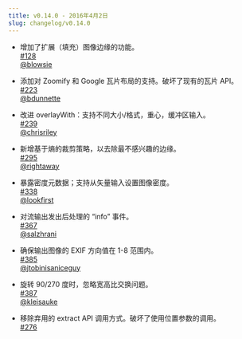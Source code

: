 ```yaml
---
title: v0.14.0 - 2016年4月2日
slug: changelog/v0.14.0
---
```


* 增加了扩展（填充）图像边缘的功能。  
  [#128](https://github.com/lovell/sharp/issues/128)  
  [@blowsie](https://github.com/blowsie)

* 添加对 Zoomify 和 Google 瓦片布局的支持。破坏了现有的瓦片 API。  
  [#223](https://github.com/lovell/sharp/issues/223)  
  [@bdunnette](https://github.com/bdunnette)

* 改进 overlayWith：支持不同大小/格式，重心，缓冲区输入。  
  [#239](https://github.com/lovell/sharp/issues/239)  
  [@chrisriley](https://github.com/chrisriley)

* 新增基于熵的裁剪策略，以去除最不感兴趣的边缘。  
  [#295](https://github.com/lovell/sharp/issues/295)  
  [@rightaway](https://github.com/rightaway)

* 暴露密度元数据；支持从矢量输入设置图像密度。  
  [#338](https://github.com/lovell/sharp/issues/338)  
  [@lookfirst](https://github.com/lookfirst)

* 对流输出发出后处理的 “info” 事件。  
  [#367](https://github.com/lovell/sharp/issues/367)  
  [@salzhrani](https://github.com/salzhrani)

* 确保输出图像的 EXIF 方向值在 1-8 范围内。  
  [#385](https://github.com/lovell/sharp/pull/385)  
  [@jtobinisaniceguy](https://github.com/jtobinisaniceguy)

* 旋转 90/270 度时，忽略宽高比交换问题。  
  [#387](https://github.com/lovell/sharp/issues/387)  
  [@kleisauke](https://github.com/kleisauke)

* 移除弃用的 extract API 调用方式。破坏了使用位置参数的调用。  
  [#276](https://github.com/lovell/sharp/issues/276)